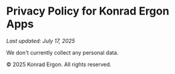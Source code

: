 # Privacy Policy for Konrad Ergon Apps

_Last updated: July 17, 2025_

We don't currently collect any personal data.

© 2025 Konrad Ergon. All rights reserved.
